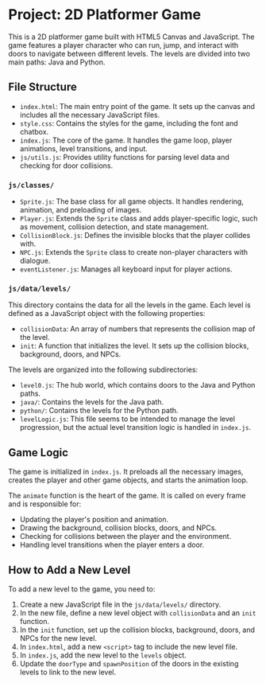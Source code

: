 
# Project: 2D Platformer Game

This is a 2D platformer game built with HTML5 Canvas and JavaScript. The game features a player character who can run, jump, and interact with doors to navigate between different levels. The levels are divided into two main paths: Java and Python.

## File Structure

- `index.html`: The main entry point of the game. It sets up the canvas and includes all the necessary JavaScript files.
- `style.css`: Contains the styles for the game, including the font and chatbox.
- `index.js`: The core of the game. It handles the game loop, player animations, level transitions, and input.
- `js/utils.js`: Provides utility functions for parsing level data and checking for door collisions.

### `js/classes/`

- `Sprite.js`: The base class for all game objects. It handles rendering, animation, and preloading of images.
- `Player.js`: Extends the `Sprite` class and adds player-specific logic, such as movement, collision detection, and state management.
- `CollisionBlock.js`: Defines the invisible blocks that the player collides with.
- `NPC.js`: Extends the `Sprite` class to create non-player characters with dialogue.
- `eventListener.js`: Manages all keyboard input for player actions.

### `js/data/levels/`

This directory contains the data for all the levels in the game. Each level is defined as a JavaScript object with the following properties:

- `collisionData`: An array of numbers that represents the collision map of the level.
- `init`: A function that initializes the level. It sets up the collision blocks, background, doors, and NPCs.

The levels are organized into the following subdirectories:

- `level0.js`: The hub world, which contains doors to the Java and Python paths.
- `java/`: Contains the levels for the Java path.
- `python/`: Contains the levels for the Python path.
- `levelLogic.js`: This file seems to be intended to manage the level progression, but the actual level transition logic is handled in `index.js`.

## Game Logic

The game is initialized in `index.js`. It preloads all the necessary images, creates the player and other game objects, and starts the animation loop.

The `animate` function is the heart of the game. It is called on every frame and is responsible for:

- Updating the player's position and animation.
- Drawing the background, collision blocks, doors, and NPCs.
- Checking for collisions between the player and the environment.
- Handling level transitions when the player enters a door.

## How to Add a New Level

To add a new level to the game, you need to:

1.  Create a new JavaScript file in the `js/data/levels/` directory.
2.  In the new file, define a new level object with `collisionData` and an `init` function.
3.  In the `init` function, set up the collision blocks, background, doors, and NPCs for the new level.
4.  In `index.html`, add a new `<script>` tag to include the new level file.
5.  In `index.js`, add the new level to the `levels` object.
6.  Update the `doorType` and `spawnPosition` of the doors in the existing levels to link to the new level.
